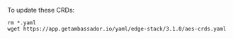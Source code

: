 To update these CRDs:
```
rm *.yaml
wget https://app.getambassador.io/yaml/edge-stack/3.1.0/aes-crds.yaml
```